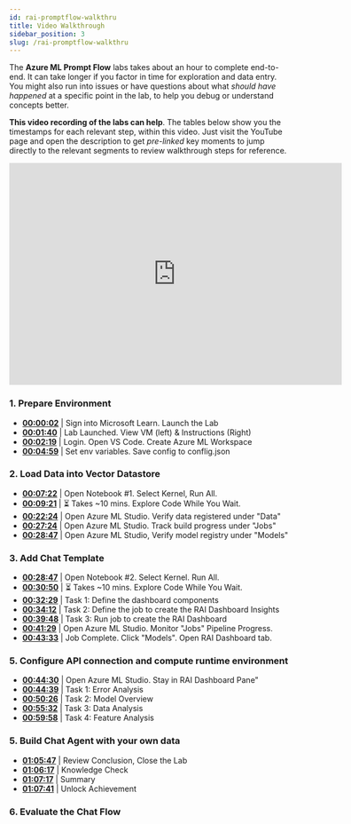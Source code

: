```yaml
---
id: rai-promptflow-walkthru
title: Video Walkthrough
sidebar_position: 3
slug: /rai-promptflow-walkthru
---
```


The **Azure ML Prompt Flow** labs takes about an hour to complete end-to-end. It can take longer if you factor in time for exploration and data entry. You might also run into issues or have questions about what _should have happened_ at a specific point in the lab, to help you debug or understand concepts better.

**This video recording of the labs can help**. The tables below show you the timestamps for each relevant step, within this video. Just visit the YouTube page and open the description to get _pre-linked_ key moments to jump directly to the relevant segments to review walkthrough steps for reference.

<iframe width="600" height="400" src="https://www.youtube.com/embed/OZpgOToBDqw" title="Azure ML Prompt Flow - Exercise Walkthrough" frameborder="0" allowfullscreen></iframe>

### 1. Prepare Environment

- [**00:00:02**](https://youtu.be/OZpgOToBDqw&t=2s) | Sign into Microsoft Learn. Launch the Lab
- [**00:01:40**](https://youtu.be/OZpgOToBDqw&t=100s) | Lab Launched. View VM (left) & Instructions (Right)
- [**00:02:19**](https://youtu.be/OZpgOToBDqw&t=139s) | Login. Open VS Code. Create Azure ML Workspace
- [**00:04:59**](https://youtu.be/OZpgOToBDqw&t=299s) | Set env variables. Save config to conflig.json


### 2. Load Data into Vector Datastore

- [**00:07:22**](https://www.youtube.com/watch?v=oYOTu-cxmMg&t=442s) | Open Notebook #1. Select Kernel, Run All.
- [**00:09:21**](https://www.youtube.com/watch?v=oYOTu-cxmMg&t=561s) | ⏳ Takes ~10 mins. Explore Code While You Wait. 
- [**00:22:24**](https://www.youtube.com/watch?v=oYOTu-cxmMg&t=1344s) |  Open Azure ML Studio. Verify data registered under "Data"
- [**00:27:24**](https://www.youtube.com/watch?v=oYOTu-cxmMg&t=1644s) |  Open Azure ML Studio. Track build progress under "Jobs"
- [**00:28:47**](https://www.youtube.com/watch?v=oYOTu-cxmMg&t=1727s) |  Open Azure ML Studio, Verify model registry under "Models"

### 3. Add  Chat Template

- [**00:28:47**](https://www.youtube.com/watch?v=oYOTu-cxmMg&t=1727s)  |  Open Notebook #2. Select Kernel. Run All.
- [**00:30:50**](https://www.youtube.com/watch?v=oYOTu-cxmMg&t=1850s)  |  ⏳ Takes ~10 mins. Explore Code While You Wait. 
- [**00:32:29**](https://www.youtube.com/watch?v=oYOTu-cxmMg&t=1949s)  |  Task 1: Define the dashboard components
- [**00:34:12**](https://www.youtube.com/watch?v=oYOTu-cxmMg&t=2052s)  |  Task 2: Define the job to create the RAI Dashboard Insights
- [**00:39:48**](https://www.youtube.com/watch?v=oYOTu-cxmMg&t=2388s)  |  Task 3: Run job to create the RAI Dashboard
- [**00:41:29**](https://www.youtube.com/watch?v=oYOTu-cxmMg&t=2489s)  |  Open Azure ML Studio. Monitor "Jobs" Pipeline Progress.
- [**00:43:33**](https://www.youtube.com/watch?v=oYOTu-cxmMg&t=2613s)  |  Job Complete. Click "Models". Open RAI Dashboard tab.

### 5. Configure API connection and compute runtime environment

- [**00:44:30**](https://www.youtube.com/watch?v=oYOTu-cxmMg&t=2670s) |  Open Azure ML Studio. Stay in RAI Dashboard Pane"
- [**00:44:39**](https://www.youtube.com/watch?v=oYOTu-cxmMg&t=2679s)  |  Task 1: Error Analysis
- [**00:50:26**](https://www.youtube.com/watch?v=oYOTu-cxmMg&t=3026s)  |  Task 2: Model Overview
- [**00:55:32**](https://www.youtube.com/watch?v=oYOTu-cxmMg&t=3332s)  |  Task 3:  Data Analysis
- [**00:59:58**](https://www.youtube.com/watch?v=oYOTu-cxmMg&t=3598s)  |  Task 4: Feature Analysis

### 5. Build Chat Agent with your own data

- [**01:05:47**](https://www.youtube.com/watch?v=oYOTu-cxmMg&t=3947s) | Review Conclusion, Close the Lab
- [**01:06:17**](https://www.youtube.com/watch?v=oYOTu-cxmMg&t=3977s) | Knowledge Check
- [**01:07:17**](https://www.youtube.com/watch?v=oYOTu-cxmMg&t=4037s) | Summary
- [**01:07:41**](https://www.youtube.com/watch?v=oYOTu-cxmMg&t=4061s) | Unlock Achievement


### 6. Evaluate the Chat Flow